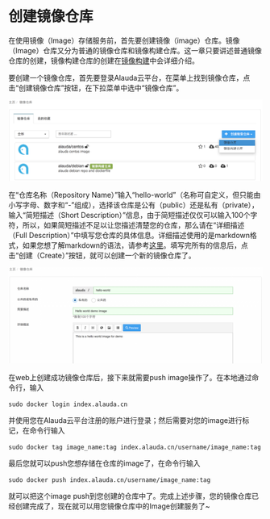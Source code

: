 # 创建镜像仓库

在使用镜像（Image）存储服务前，首先要创建镜像（image）仓库。镜像（Image）仓库又分为普通的镜像仓库和镜像构建仓库。这一章只要讲述普通镜像仓库的创建，镜像构建仓库的创建在[镜像构建](image-building/introduce.md)中会详细介绍。

要创建一个镜像仓库，首先要登录Alauda云平台，在菜单上找到镜像仓库，点击“创建镜像仓库”按钮，在下拉菜单中选中“镜像仓库”。

![](../../images/feature/image-warehouse/create-1.png)


在“仓库名称（Repository Name）”输入“hello-world”（名称可自定义，但只能由小写字母、数字和“-”组成），选择该仓库是公有（public）还是私有（private），输入“简短描述（Short Description）”信息，由于简短描述仅仅可以输入100个字符，所以，如果简短描述不足以让您描述清楚您的仓库，那么请在“详细描述（Full Description）”中填写您仓库的具体信息。详细描述使用的是markdown格式，如果您想了解markdown的语法，请参考[这里](http://daringfireball.net/projects/markdown/syntax)。填写完所有的信息后，点击“创建（Create）”按钮，就可以创建一个新的镜像仓库了。


![](../../images/feature/image-warehouse/create-2.png)

在web上创建成功镜像仓库后，接下来就需要push image操作了。在本地通过命令行，输入

`sudo docker login index.alauda.cn`

并使用您在Alauda云平台注册的账户进行登录；然后需要对您的image进行标记，在命令行输入

`sudo docker tag image_name:tag index.alauda.cn/username/image_name:tag`

最后您就可以push您想存储在仓库的image了，在命令行输入

`sudo docker push index.alauda.cn/username/image_name:tag`

就可以把这个image push到您创建的仓库中了。完成上述步骤，您的镜像仓库已经创建完成了，现在就可以用您镜像仓库中的Image创建服务了~

